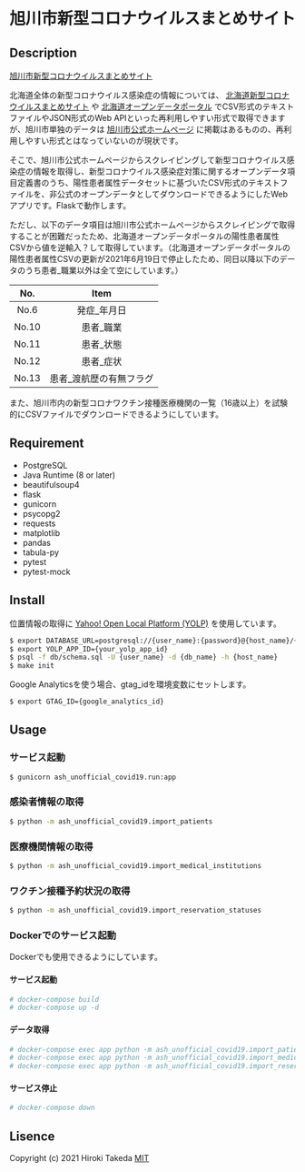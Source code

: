 # 旭川市新型コロナウイルスまとめサイト

## Description

[旭川市新型コロナウイルスまとめサイト](https://ash-unofficial-covid19.herokuapp.com/)

北海道全体の新型コロナウイルス感染症の情報については、 [北海道新型コロナウイルスまとめサイト](https://stopcovid19.hokkaido.dev/) や [北海道オープンデータポータル](https://www.harp.lg.jp/opendata/) でCSV形式のテキストファイルやJSON形式のWeb APIといった再利用しやすい形式で取得できますが、旭川市単独のデータは [旭川市公式ホームページ](https://www.city.asahikawa.hokkaido.jp/kurashi/135/136/150/d068529.html) に掲載はあるものの、再利用しやすい形式とはなっていないのが現状です。

そこで、旭川市公式ホームページからスクレイピングして新型コロナウイルス感染症の情報を取得し、新型コロナウイルス感染症対策に関するオープンデータ項目定義書のうち、陽性患者属性データセットに基づいたCSV形式のテキストファイルを、非公式のオープンデータとしてダウンロードできるようにしたWebアプリです。Flaskで動作します。

ただし、以下のデータ項目は旭川市公式ホームページからスクレイピングで取得することが困難だったため、北海道オープンデータポータルの陽性患者属性CSVから値を逆輸入？して取得しています。（北海道オープンデータポータルの陽性患者属性CSVの更新が2021年6月19日で停止したため、同日以降以下のデータのうち患者_職業以外は全て空にしています。）

| No.   | Item                    |
|:-----:|:-----------------------:|
| No.6  | 発症_年月日             |
| No.10 | 患者_職業               |
| No.11 | 患者_状態               |
| No.12 | 患者_症状               |
| No.13 | 患者_渡航歴の有無フラグ |

また、旭川市内の新型コロナワクチン接種医療機関の一覧（16歳以上）を試験的にCSVファイルでダウンロードできるようにしています。

## Requirement

- PostgreSQL
- Java Runtime (8 or later)
- beautifulsoup4
- flask
- gunicorn
- psycopg2
- requests
- matplotlib
- pandas
- tabula-py
- pytest
- pytest-mock

## Install

位置情報の取得に [Yahoo! Open Local Platform (YOLP)](https://developer.yahoo.co.jp/webapi/map/) を使用しています。

```bash
$ export DATABASE_URL=postgresql://{user_name}:{password}@{host_name}/{db_name}
$ export YOLP_APP_ID={your_yolp_app_id}
$ psql -f db/schema.sql -U {user_name} -d {db_name} -h {host_name}
$ make init
```

Google Analyticsを使う場合、gtag_idを環境変数にセットします。

```bash
$ export GTAG_ID={google_analytics_id}
```

## Usage
### サービス起動

```bash
$ gunicorn ash_unofficial_covid19.run:app
```

### 感染者情報の取得

```bash
$ python -m ash_unofficial_covid19.import_patients
```

### 医療機関情報の取得

```bash
$ python -m ash_unofficial_covid19.import_medical_institutions
```

### ワクチン接種予約状況の取得

```bash
$ python -m ash_unofficial_covid19.import_reservation_statuses
```

### Dockerでのサービス起動

Dockerでも使用できるようにしています。

#### サービス起動

```bash
# docker-compose build
# docker-compose up -d
```

#### データ取得

```bash
# docker-compose exec app python -m ash_unofficial_covid19.import_patients
# docker-compose exec app python -m ash_unofficial_covid19.import_medical_institutions
# docker-compose exec app python -m ash_unofficial_covid19.import_reservation_statuses
```

#### サービス停止

```bash
# docker-compose down
```

## Lisence

Copyright (c) 2021 Hiroki Takeda
[MIT](http://opensource.org/licenses/mit-license.php)

